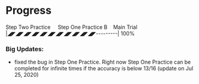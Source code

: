 # Progress
Step Two Practice &nbsp; &nbsp; Step One Practice B&nbsp; &nbsp; Main Trial\
|◢◤◢◤◢◤◢◤◢◤◢◤◢◤◢◤◢◤◢◤◢◤---------| 100%

### Big Updates:
* fixed the bug in Step One Practice. Right now Step One Practice can be completed for infinite times if the accuracy is below 13/16 (update on Jul 25, 2020)
